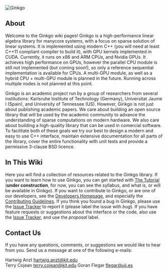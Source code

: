![Ginkgo](https://raw.githubusercontent.com/ginkgo-project/ginkgo/develop/assets/logo.png)

About
-----

Welcome to the Ginkgo wiki pages! Ginkgo is a high-performance linear algebra library for manycore systems, with a focus on sparse solution of linear systems. It is implemented using modern C++ (you will need at least C++11 compliant compiler to build it), with GPU kernels implemented in CUDA. Currently, it runs on x86 and ARM CPUs, and Nvidia GPUs. It achieves high performance on GPUs, however the parallel CPU module is still not implemented (but coming soon!), so only a reference sequential implementation is available for CPUs. A multi-GPU module, as well as a hybrid CPU + multi-GPU module is planned in the future. Running across multiple nodes is not planned at this point.

Ginkgo is an academic project run by a group of researchers from several institutions: Karlsruhe Institute of Technology (Germany), Universitat Jaume I (Spain), and University of Tennessee (US). However, Ginkgo is not just about publishing academic papers. We care about building an open source library that will be used by the academic community to advance the understanding of sparse computations on modern hardware. We also care about building a high-quality library that can be used in comercial software. To facilitate both of these goals we try our best to design a modern and easy to use C++ interface, maintain extensive documentation for all parts of the library, cover the entire functionality with unit tests and provide a permissive 3-clause BSD licence.

In This Wiki
------------

Here you will find a collection of resources related to the Ginkgo library. If you want to learn how to use Ginkgo, you can get started with [The Tutorial](./Tutorial:-Building-a-2D-Poisson-Solver) (__under construction__, for now, you can see the syllabus, and what is, or will be available in Ginkgo). If you want to contribute to Ginkgo, or are one of our developers, see the [Developers Homepage](./Developers-Homepage), and especially the [Contributing Guidelines](./Contributing-guidelines). If you think you found a bug in Ginkgo, please use the [Issue Tracker](/ginkgo-project/ginkgo/issues) to report it (please label the issue with _bug_). If you have feature requests or suggestions about the interface or the code, also use the [Issue Tracker](/ginkgo-project/ginkgo/issues), and use the _proposal_ label.

Contact Us
----------

If you have any questions, comments, or suggestions we would like to hear from you. Send us a message at one of the following e-mails:

Hartwig Anzt <hartwig.anzt@kit.edu>  
Terry Cojean <terry.cojean@kit.edu>
Goran Flegar <flegar@uji.es>

